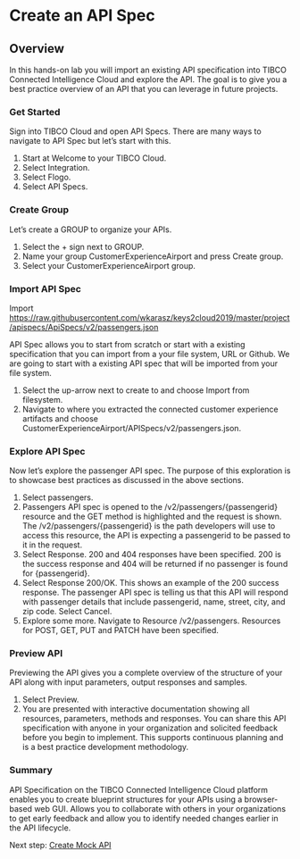 # Create an API Spec  
## Overview
In this hands-on lab you will import an existing API specification into TIBCO Connected Intelligence Cloud and explore the API.  The goal is to give you a best practice overview of an API that you can leverage in future projects.  

### Get Started  

Sign into TIBCO Cloud and open API Specs.  There are many ways to navigate to API Spec but let’s start with this.

1)	Start at Welcome to your TIBCO Cloud.
2)	Select Integration.
3)	Select Flogo.
4)	Select API Specs.  

### Create Group

Let’s create a GROUP to organize your APIs.

1)	Select the + sign next to GROUP.  
2)  Name your group CustomerExperienceAirport and press Create group.
3)  Select your CustomerExperienceAirport group.
  
### Import API Spec  
Import https://raw.githubusercontent.com/wkarasz/keys2cloud2019/master/project/apispecs/ApiSpecs/v2/passengers.json  

API Spec allows you to start from scratch or start with a existing specification that you can import from a your file system, URL or Github.  We are going to start with a existing API spec that will be imported from your file system.  

1)	Select the up-arrow next to create to and choose Import from filesystem.
2)	Navigate to where you extracted the connected customer experience artifacts and choose CustomerExperienceAirport/APISpecs/v2/passengers.json.

### Explore API Spec

Now let’s explore the passenger API spec.    The purpose of this exploration is to showcase best practices as discussed in the above sections.

1)	Select passengers.
2)	Passengers API spec is opened to the /v2/passengers/{passengerid} resource and the GET method is highlighted and the request is shown.  The /v2/passengers/{passengerid} is the path developers will use to access this resource, the API is expecting a passengerid to be passed to it in the request.
3)	Select Response.  200 and 404 responses have been specified.  200 is the success response and 404 will be returned if no passenger is found for {passengerid}.
4)	Select Response 200/OK.  This shows an example of the 200 success response.  The passenger API spec is telling us that this API will respond with passenger details that include passengerid, name, street, city, and zip code.  Select Cancel. 
5)	Explore some more.  Navigate to Resource /v2/passengers.  Resources for POST, GET, PUT and PATCH have been specified. 

### Preview API

Previewing the API gives you a complete overview of the structure of your API along with input parameters, output responses and samples.  

1)	Select Preview.
2)	You are presented with interactive documentation showing all resources, parameters, methods and responses.  You can share this API specification with anyone in your organization and solicited feedback before you begin to implement.  This supports continuous planning and is a best practice development methodology.  
  
### Summary
API Specification on the TIBCO Connected Intelligence Cloud platform enables you to create blueprint structures for your APIs using a browser-based web GUI. Allows you to collaborate with others in your organizations to get early feedback and allow you to identify needed changes earlier in the API lifecycle.
  
Next step: [Create Mock API](mockapi.md)
